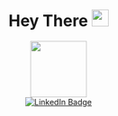 <div id="header" align="center">
  <h1>
    Hey There
    <img src="https://media.giphy.com/media/hvRJCLFzcasrR4ia7z/giphy.gif" width="30px"/>
  </h1>
   <img src="https://media.giphy.com/media/3SL41WtN5l9DNdPJGs/giphy.gif" width="100"/>
   <div id="badges">
  <a href="[[www.linkedin.com/in/agustín-pallarés-garcía-2b5342108](https://www.linkedin.com/in/agust%C3%ADn-pallar%C3%A9s-garc%C3%ADa-2b5342108/)](https://www.linkedin.com/in/agust%C3%ADn-pallar%C3%A9s-garc%C3%ADa-2b5342108)">
    <img src="https://img.shields.io/badge/LinkedIn-blue?style=for-the-badge&logo=linkedin&logoColor=white" alt="LinkedIn Badge"/>
</div>


</div>
 

